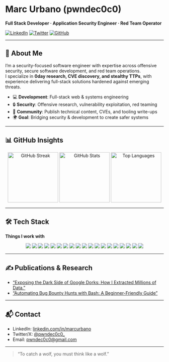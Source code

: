# Marc Urbano (pwndec0c0)

**Full Stack Developer · Application Security Engineer · Red Team Operator**

[![LinkedIn](https://img.shields.io/badge/LinkedIn-@MarcUrbano-blue?style=flat&logo=linkedin)](https://www.linkedin.com/in/marcurbano/)
[![Twitter](https://img.shields.io/badge/Twitter-@pwndec0c0_-black?style=flat&logo=twitter)](https://x.com/pwndec0c0_)
[![GitHub](https://img.shields.io/badge/GitHub-MarcUrbano-lightgrey?style=flat&logo=github)](https://github.com/MarcUrbano)

---

## 👋 About Me

I’m a security-focused software engineer with expertise across offensive security, secure software development, and red team operations.  
I specialize in **0day research, CVE discovery, and stealthy TTPs**, with experience delivering full-stack solutions hardened against emerging threats.

- 💻 **Development**: Full-stack web & systems engineering  
- 🔒 **Security**: Offensive research, vulnerability exploitation, red teaming  
- 📖 **Community**: Publish technical content, CVEs, and tooling write-ups  
- 🌍 **Goal**: Bridging security & development to create safer systems  

---

## 📊 GitHub Insights

<div align="center">

<img src="https://streak-stats.demolab.com?user=MarcUrbano&theme=github-dark-blue&hide_border=true" alt="GitHub Streak" height="160"/>
<img src="https://github-readme-stats.vercel.app/api?username=MarcUrbano&show_icons=true&theme=github_dark&hide_border=true&count_private=true" alt="GitHub Stats" height="160"/>
<img src="https://github-readme-stats.vercel.app/api/top-langs/?username=MarcUrbano&layout=compact&theme=github_dark&hide_border=true" alt="Top Languages" height="160"/>

</div>

---

## 🛠 Tech Stack

**Things I work with**

<p align="center">
  <img src="https://img.shields.io/badge/React-20232A?style=flat&logo=react&logoColor=61DAFB" />
  <img src="https://img.shields.io/badge/Angular-DD0031?style=flat&logo=angular&logoColor=white" />
  <img src="https://img.shields.io/badge/TypeScript-3178C6?style=flat&logo=typescript&logoColor=white" />
  <img src="https://img.shields.io/badge/JavaScript-F7DF1E?style=flat&logo=javascript&logoColor=black" />
  <img src="https://img.shields.io/badge/Node.js-339933?style=flat&logo=nodedotjs&logoColor=white" />
  <img src="https://img.shields.io/badge/.NET-512BD4?style=flat&logo=dotnet&logoColor=white" />
  <img src="https://img.shields.io/badge/Java-ED8B00?style=flat&logo=openjdk&logoColor=white" />
  <img src="https://img.shields.io/badge/C%23-239120?style=flat&logo=c-sharp&logoColor=white" />
  <img src="https://img.shields.io/badge/Python-3776AB?style=flat&logo=python&logoColor=white" />
  <img src="https://img.shields.io/badge/MongoDB-4EA94B?style=flat&logo=mongodb&logoColor=white" />
  <img src="https://img.shields.io/badge/Docker-2496ED?style=flat&logo=docker&logoColor=white" />
  <img src="https://img.shields.io/badge/GitHub_Actions-2088FF?style=flat&logo=github-actions&logoColor=white" />
  <img src="https://img.shields.io/badge/Jenkins-D24939?style=flat&logo=jenkins&logoColor=white" />
  <img src="https://img.shields.io/badge/GitLab-FC6D26?style=flat&logo=gitlab&logoColor=white" />
  <img src="https://img.shields.io/badge/GraphQL-E10098?style=flat&logo=graphql&logoColor=white" />
  <img src="https://img.shields.io/badge/HTML5-E34F26?style=flat&logo=html5&logoColor=white" />
  <img src="https://img.shields.io/badge/CSS3-1572B6?style=flat&logo=css3&logoColor=white" />
  <img src="https://img.shields.io/badge/Arduino-00979D?style=flat&logo=arduino&logoColor=white" />
  <img src="https://img.shields.io/badge/ESP32-000000?style=flat&logo=espressif&logoColor=white" />
</p>

---

## ✍️ Publications & Research

- [“Exposing the Dark Side of Google Dorks: How I Extracted Millions of Data.”](https://medium.com/p/0fe0f7f6db8b)  
- [“Automating Bug Bounty Hunts with Bash: A Beginner-Friendly Guide”](https://osintteam.blog/automating-bug-bounty-hunts-with-bash-a-beginner-friendly-guide-3fc2b3d7f341)  

---

## 📬 Contact

- LinkedIn: [linkedin.com/in/marcurbano](https://www.linkedin.com/in/marcurbano/)  
- Twitter/X: [@pwndec0c0_](https://x.com/pwndec0c0_)  
- Email: pwndec0c0@gmail.com  

---

> “To catch a wolf, you must think like a wolf.”
